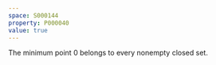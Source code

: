 ```yaml
---
space: S000144
property: P000040
value: true
---
```


The minimum point $0$ belongs to every nonempty closed set.
